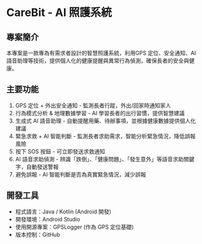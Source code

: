 # CareBit - AI 照護系統

## 專案簡介  
本專案是一款專為有需求者設計的智慧照護系統，利用GPS 定位、安全通知、AI 語音助理等技術，提供個人化的健康提醒與異常行為偵測，確保長者的安全與健康。

## 主要功能
1. GPS 定位 + 外出安全通知 - 監測長者行蹤，外出/回家時通知家人
2. 行為模式分析 & 地理數據學習 - AI 學習長者的出行習慣，提供智慧建議
3. 生成式 AI 語音助理 - 自動提醒用藥、待辦事項，並根據健康數據提供個人化建議
4. 緊急求救 + AI 智能判斷 - 監測長者求助需求，智能分析緊急情況，降低誤報風險
5. 按下 SOS 按鈕 - 可立即發送求救通知
6. AI 語音求助偵測 - 辨識「跌倒」、「健康問題」、「發生意外」等語音求助關鍵字，自動發送警報
7. 避免誤報 - AI 智能判斷是否為真實緊急情況，減少誤報

## 開發工具  
- 程式語言：Java / Kotlin (Android 開發)  
- 開發環境：Android Studio  
- 使用開源專案：GPSLogger (作為 GPS 定位基礎)  
- 版本控制：GitHub  

